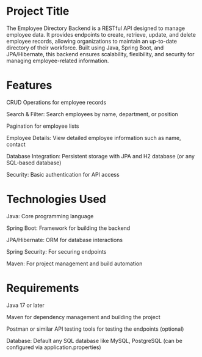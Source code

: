 
# Project Title

The Employee Directory Backend is a RESTful API designed to manage employee data. It provides endpoints to create, retrieve, update, and delete employee records, allowing organizations to maintain an up-to-date directory of their workforce. Built using Java, Spring Boot, and JPA/Hibernate, this backend ensures scalability, flexibility, and security for managing employee-related information.

# Features

CRUD Operations for employee records

Search & Filter: Search employees by name, department, or position

Pagination for employee lists

Employee Details: View detailed employee information such as name, contact

Database Integration: Persistent storage with JPA and H2 database (or any SQL-based database)

Security: Basic authentication for API access

# Technologies Used

Java: Core programming language

Spring Boot: Framework for building the backend

JPA/Hibernate: ORM for database interactions

Spring Security: For securing endpoints

Maven: For project management and build automation

# Requirements

Java 17 or later

Maven for dependency management and building the project

Postman or similar API testing tools for testing the endpoints (optional)

Database: Default any SQL database like MySQL, PostgreSQL (can be configured via application.properties)
